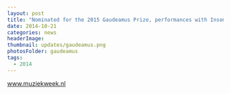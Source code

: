 ```yaml
---
layout: post
title: "Nominated for the 2015 Gaudeamus Prize, performances with Insomnio, New European Ensemble, and Slagwerk Den Haag during Gaudeamus Muziekweek, September 2015."
date: 2014-10-21
categories: news
headerImage:
thumbnail: updates/gaudeamus.png
photosFolder: gaudeamus
tags:
  - 2014
---
```


www.muziekweek.nl
